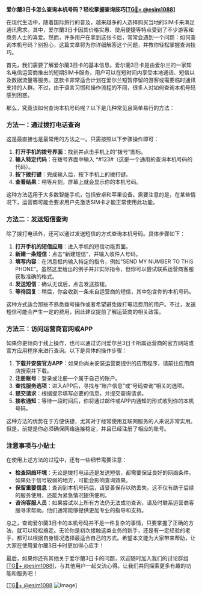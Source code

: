 **爱尔蘭3日卡怎么查询本机号码？轻松掌握查询技巧[[TG💪+ @esim1088](https://t.me/s/esim1088)]**

在现代生活中，随着国际旅行的普及，越来越多的人选择购买当地的SIM卡来满足通讯需求。其中，爱尔蘭3日卡因其价格实惠、使用便捷等特点受到了不少游客和商务人士的喜爱。然而，许多用户在拿到这张卡后，常常会遇到一个问题：如何查询本机号码？别担心，这篇文章将为你详细解答这个问题，并教你轻松掌握查询技巧。

首先，我们需要了解爱尔蘭3日卡的基本信息。爱尔蘭3日卡是由爱尔兰的一家知名电信运营商推出的短期SIM卡服务，用户可以在短时间内享受本地通话、短信以及数据流量等服务。这款卡非常适合计划在爱尔兰短暂停留的游客或需要临时通讯支持的人群。不过，由于语言习惯和操作流程的不同，很多人对如何查询本机号码感到困惑。

那么，究竟该如何查询本机号码呢？以下是几种常见且简单易行的方法：

### 方法一：通过拨打电话查询

这是最直接也是最常用的方法之一。只需按照以下步骤操作即可：

1. **打开手机的拨号界面**：找到并点击手机上的“拨号”图标。
2. **输入特定代码**：在拨号界面中输入 *#123#（这是一个通用的查询本机号码的代码）。
3. **按下拨打键**：完成输入后，按下手机上的拨打键。
4. **查看结果**：稍等片刻，屏幕上就会显示你的本机号码。

这种方法适用于大多数智能手机，包括安卓和苹果设备。需要注意的是，在某些情况下，运营商可能会要求用户先激活SIM卡才能正常使用此功能。

### 方法二：发送短信查询

除了拨打电话外，还可以通过发送短信的方式查询本机号码。具体步骤如下：

1. **打开手机的短信应用**：进入手机的短信功能页面。
2. **新建一条短信**：点击“新建短信”，并输入收件人号码。
3. **填写内容**：在消息框内输入特定的指令，例如“SEND MY NUMBER TO THIS PHONE”。虽然这里给出的例子并非实际指令，但你可以尝试联系运营商客服获取准确的格式。
4. **发送短信**：确认无误后，点击发送按钮。
5. **等待回复**：稍后，你会收到一条来自运营商的短信，其中包含你的本机号码。

这种方式适合那些不熟悉拨号操作或者希望避免拨打电话费用的用户。不过，发送短信可能会产生一定的费用，因此建议提前了解运营商的相关政策。

### 方法三：访问运营商官网或APP

如果你更倾向于线上操作，也可以通过访问爱尔兰3日卡所属运营商的官方网站或官方应用程序来进行查询。以下是具体的操作步骤：

1. **下载并安装官方APP**：如果你尚未安装运营商提供的应用程序，请前往应用商店搜索并下载。
2. **注册账号**：登录或注册一个属于自己的账户。
3. **查找服务选项**：进入APP后，寻找与“账户信息”或“号码查询”相关的选项。
4. **提交请求**：根据提示填写必要的信息，并提交查询请求。
5. **接收通知**：等待一段时间后，你将通过邮件或APP内通知的形式收到你的本机号码。

这种方法的优势在于方便快捷，尤其对于经常使用互联网服务的人来说非常实用。但是，前提是你必须确保网络连接稳定，并且已经注册了相应的账号。

### 注意事项与小贴士

在使用上述方法的过程中，还有一些细节需要注意：

- **检查网络环境**：无论是拨打电话还是发送短信，都需要保证良好的网络条件。如果处于信号较弱的地方，可能会影响查询效果。
- **保留重要信息**：查询到本机号码后，请妥善保存以防丢失。这不仅有助于后续的服务使用，还能为紧急情况提供便利。
- **咨询客服人员**：如果尝试以上所有方法仍无法成功查询，请及时联系运营商客服寻求帮助。他们通常能够提供更加专业的指导和支持。

总之，查询爱尔蘭3日卡的本机号码并不是一件复杂的事情，只要掌握了正确的方法，就可以轻松搞定。无论你是初次接触这类业务的新手，还是有一定经验的老手，都可以根据自身情况选择最适合自己的方式。希望本文能为大家带来帮助，让大家在使用爱尔蘭3日卡时更加得心应手！

最后，如果你还有其他关于爱尔蘭3日卡的问题，欢迎随时加入我们的讨论群组[[TG💪+ @esim1088](https://t.me/s/esim1088)]，与其他用户一起交流心得。让我们共同探索更多有趣的功能和服务吧！

[[TG💪+ @esim1088](https://t.me/s/esim1088) ![Image](https://i.postimg.cc/4NQfJmqS/Snipaste-2025-05-13-00-14-12.png)]